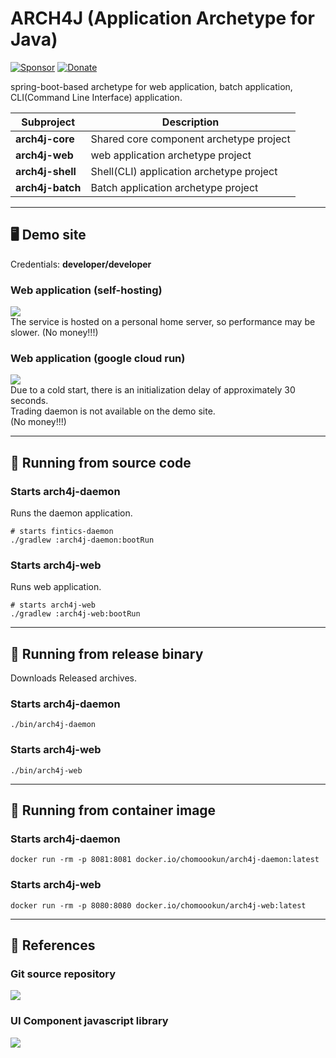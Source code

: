 # ARCH4J (Application Archetype for Java) 

[![Sponsor](https://img.shields.io/badge/Sponsor-%E2%9D%A4-red?logo=github)](https://github.com/sponsors/chomookun)
[![Donate](https://img.shields.io/badge/Donate-Ko--fi-orange?logo=kofi)](https://ko-fi.com/chomookun)

spring-boot-based archetype for web application, batch application, CLI(Command Line Interface) application.


| Subproject                                                                         | Description                              |
|------------------------------------------------------------------------------------|------------------------------------------|
| **arch4j-core**                                                                    | Shared core component archetype project  |
| **arch4j-web**                                                                     | web application archetype project        |
| **arch4j-shell**                                                                   | Shell(CLI) application archetype project |
| **arch4j-batch**                                                                   | Batch application archetype project      |


---


## 🖥️ Demo site

Credentials: **developer/developer**

### Web application (self-hosting)
[![](https://img.shields.io/badge/Self--Hosting-https://arch4j--web.chomookun.org-orange?logo=linux)](https://arch4j-web.chomookun.org)
<br/>
The service is hosted on a personal home server, so performance may be slower.
(No money!!!)

### Web application (google cloud run)
[![](https://img.shields.io/badge/Cloud%20Run-https://gcp.arch4j--web.chomookun.org-blue?logo=google-cloud)](https://gcp.arch4j-web.chomookun.org)
<br/>
Due to a cold start, there is an initialization delay of approximately 30 seconds.<br/>
Trading daemon is not available on the demo site.<br/>
(No money!!!)


---


## 🧪 Running from source code

### Starts arch4j-daemon
Runs the daemon application.
```shell
# starts fintics-daemon
./gradlew :arch4j-daemon:bootRun
```

### Starts arch4j-web
Runs web application.
```shell
# starts arch4j-web
./gradlew :arch4j-web:bootRun
```

---

## 🧪 Running from release binary

Downloads Released archives.

### Starts arch4j-daemon

```shell
./bin/arch4j-daemon
```

### Starts arch4j-web
```shell
./bin/arch4j-web
```

---

## 🧪 Running from container image

### Starts arch4j-daemon
```shell
docker run -rm -p 8081:8081 docker.io/chomoookun/arch4j-daemon:latest
```

### Starts arch4j-web
```shell
docker run -rm -p 8080:8080 docker.io/chomoookun/arch4j-web:latest
```

---

## 🔗 References

### Git source repository
[![](https://img.shields.io/badge/Github-https://github.com/chomoomun/arch4j-green?logo=github)](https://github.com/chomookun/arch4j)

### UI Component javascript library
[![](https://img.shields.io/badge/Duice-https://github.com/chomookun/duice-blue?logo=github)](https://github.com/chomookun/duice)


